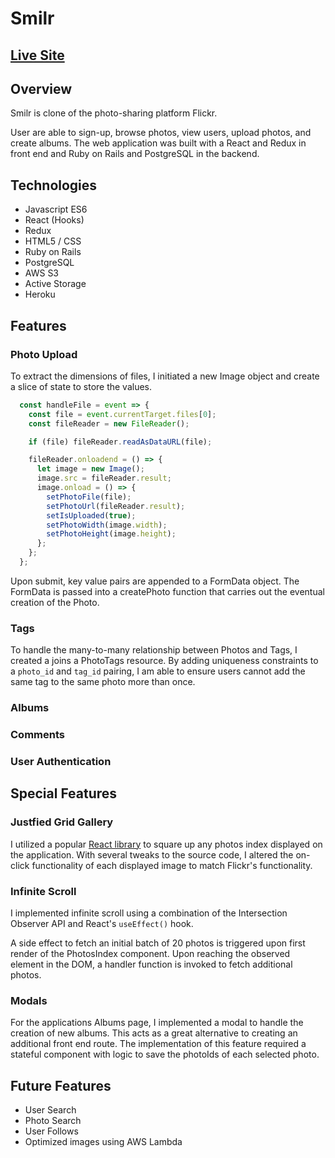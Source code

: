 # Smilr

## [Live Site](https://smilr.herokuapp.com)

## Overview

Smilr is clone of the photo-sharing platform Flickr.

User are able to sign-up, browse photos, view users, upload photos, and create albums.  The web application was built with a React and Redux in front end and Ruby on Rails and PostgreSQL in the backend.

## Technologies

* Javascript ES6
* React (Hooks)
* Redux
* HTML5 / CSS
* Ruby on Rails
* PostgreSQL
* AWS S3
* Active Storage
* Heroku

## Features

### Photo Upload

To extract the dimensions of files, I initiated a new Image object and create a slice of state to store the values.

```javascript
  const handleFile = event => {
    const file = event.currentTarget.files[0];
    const fileReader = new FileReader();

    if (file) fileReader.readAsDataURL(file);

    fileReader.onloadend = () => {
      let image = new Image();
      image.src = fileReader.result;
      image.onload = () => {
        setPhotoFile(file);
        setPhotoUrl(fileReader.result);
        setIsUploaded(true);
        setPhotoWidth(image.width);
        setPhotoHeight(image.height);
      };
    };
  };
```

Upon submit, key value pairs are appended to a FormData object.  The FormData is passed into a createPhoto function that carries out the eventual creation of the Photo.

### Tags

To handle the many-to-many relationship between Photos and Tags, I created a joins a PhotoTags resource.  By adding uniqueness constraints to a `photo_id` and `tag_id` pairing, I am able to ensure users cannot add the same tag to the same photo more than once.

### Albums
### Comments
### User Authentication

## Special Features 

### Justfied Grid Gallery

I utilized a popular [React library](https://benhowell.github.io/react-grid-gallery/) to square up any photos index displayed on the application. With several tweaks to the source code, I altered the on-click functionality of each displayed image to match Flickr's functionality.

### Infinite Scroll

I implemented infinite scroll using a combination of the Intersection Observer API and React's `useEffect()` hook.

A side effect to fetch an initial batch of 20 photos is triggered upon first render of the PhotosIndex component. Upon reaching the observed element in the DOM, a handler function is invoked to fetch additional photos.

### Modals

For the applications Albums page, I implemented a modal to handle the creation of new albums.  This acts as a great alternative to creating an additional front end route.  The implementation of this feature required a stateful component with logic to save the photoIds of each selected photo.

## Future Features

* User Search
* Photo Search
* User Follows
* Optimized images using AWS Lambda

